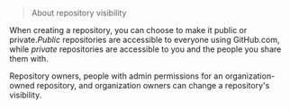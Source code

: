 > About repository visibility

When creating a repository, you can choose to make it public or private.*Public* repositories are accessible to everyone using GitHub.com, while *private* repositories are accessible to you and the people you share them with.

Repository owners, people with admin permissions for an organization-owned repository, and organization owners can change a repository's visibility.